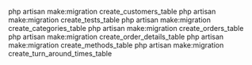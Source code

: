 <!-- To create all tables for dB -->

php artisan make:migration create_customers_table
php artisan make:migration create_tests_table
php artisan make:migration create_categories_table
php artisan make:migration create_orders_table
php artisan make:migration create_order_details_table
php artisan make:migration create_methods_table
php artisan make:migration create_turn_around_times_table

<!-- to migrate new changes  -->
